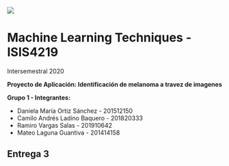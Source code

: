 <img src="https://cursos.virtual.uniandes.edu.co/isis4219/wp-content/uploads/sites/162/2014/11/cropped-misisheader.png" ><br>
# Machine Learning Techniques - ISIS4219

Intersemestral 2020

**Proyecto de Aplicación: Identificación de melanoma a travez de imagenes**

**Grupo 1 - Integrantes:**

- Daniela María Ortiz Sánchez - 201512150
- Camilo Andrés Ladino Baquero - 201820333
- Ramiro Vargas Salas - 201910642
- Mateo Laguna Guantiva - 201414158

## Entrega 3